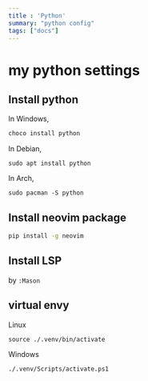 ```yaml
---
title : 'Python'
summary: "python config"
tags: ["docs"]
---
```

# my python settings

## Install python

In Windows,

```powershell
choco install python
```

In Debian,

```
sudo apt install python
```

In Arch,

```
sudo pacman -S python
```

## Install neovim package

```bash
pip install -g neovim
```

## Install LSP

by `:Mason`

## virtual envy

Linux

```
source ./.venv/bin/activate
```

Windows

```
./.venv/Scripts/activate.ps1
```
